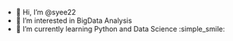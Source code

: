 - 👋 Hi, I’m @syee22
- 👀 I’m interested in BigData Analysis
- 🌱 I’m currently learning Python and Data Science
:simple_smile:
<!---
syee22/syee22 is a ✨ special ✨ repository because its `README.md` (this file) appears on your GitHub profile.
You can click the Preview link to take a look at your changes.
--->
